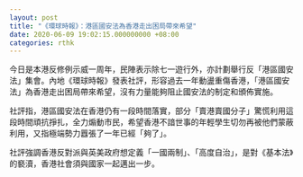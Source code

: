 ```yaml
---
layout: post
title: "《環球時報》：港區國安法為香港走出困局帶來希望"
date: 2020-06-09 19:02:15.000000000 +08:00
categories: rthk
---
```


今日是本港反修例示威一周年，民陣表示除七一遊行外，亦計劃舉行反「港區國安法」集會。內地《環球時報》發表社評，形容過去一年動盪重傷香港，「港區國安法」為香港走出困局帶來希望，沒有力量能夠阻止國安法的制定和頒佈實施。

社評指，港區國安法在香港仍有一段時間落實，部分「賣港賣國分子」驚慌利用這段時間頑抗掙扎，全力煽動市民，希望香港不諳世事的年輕學生切勿再被他們蒙蔽利用，又指極端勢力囂張了一年已經「夠了」。

社評強調香港反對派與英美政府想定義「一國兩制」、「高度自治」，是對《基本法》的褻瀆，香港社會須與國家一起邁出一步。
